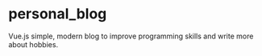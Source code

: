 # personal_blog
Vue.js simple, modern blog to improve programming skills and write more about hobbies.

